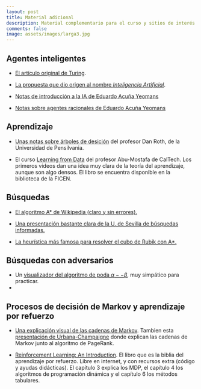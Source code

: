 ```yaml
---
layout: post 
title: Material adicional
description: Material complementario para el curso y sitios de interés
comments: false 
image: assets/images/larga3.jpg
---
```


## Agentes inteligentes

- [El artículo original de Turing](http://www.csee.umbc.edu/courses/471/papers/turing.pdf).

- [La propuesta que dio origen al nombre *Inteligencia Artificial*](https://www.aaai.org/ojs/index.php/aimagazine/article/view/1904/1802).

- [Notas de introducción a la IA de Eduardo Acuña Yeomans](https://proyectoscc.unison.mx/maestros/eduardo/cursos/inar20251/notas/00-IntroIA.html)

- [Notas sobre agentes racionales de Eduardo Acuña Yeomans](https://proyectoscc.unison.mx/maestros/eduardo/cursos/inar20251/problemas/00-AgentesRacionales.pdf)

## Aprendizaje

- [Unas notas sobre árboles de desición](https://www.cis.upenn.edu/~danroth/Teaching/CS446-17/LectureNotesNew/dtree/main.pdf) del profesor Dan Roth, de la Universidad de Pensilvania.

- El curso [Learning from Data](https://work.caltech.edu/telecourse) del profesor Abu-Mostafa de CalTech. Los primeros videos dan una idea muy clara de la teoría del aprendizaje, aunque son algo densos. El libro se encuentra disponible en la biblioteca de la FICEN.

## Búsquedas

- [El algoritmo A* de Wikipedia (claro y sin errores).](https://en.wikipedia.org/wiki/A*_search_algorithm)

- [Una presentación bastante clara de la U. de Sevilla de búsquedas informadas.](http://ia-unison.github.io/material/presentaciones/modelos_busquedas.pdf)

- [La heurística más famosa para resolver el cubo de Rubik con A*.](https://www.cs.princeton.edu/courses/archive/fall06/cos402/papers/korfrubik.pdf)


## Búsquedas con adversarios

- Un [visualizador del algoritmo de poda $\alpha -- \beta$](https://pascscha.ch/info2/abTreePractice/), muy simpático para practicar.
- 


## Procesos de decisión de Markov y aprendizaje por refuerzo

- [Una explicación visual de las cadenas de Markov](https://setosa.io/ev/markov-chains/). Tambien esta [presentación de Urbana-Champaigne](https://courses.physics.illinois.edu/cs357/sp2020/assets/lectures/complete-slides/13-Markov-Chains.pdf) donde explican las cadenas de Markov junto al algoritmo de PageRank.

- [Reinforcement Learning: An Introduction](http://incompleteideas.net/book/the-book-2nd.html). El libro que es la biblia del aprendizaje por refuerzo. Libre en internet, y con recursos extra (código y ayudas didácticas). El capítulo 3 explica los MDP, el capítulo 4 los algoritmos de programación dinámica y el capítulo 6 los métodos tabulares.   

<!-- 

## Python

1. [Distribución anaconda](https://www.anaconda.com/distribution/)

2. [Libro **Think python** (gratuito y libre)](http://www.greenteapress.com/thinkpython/)

## Introducción a la IA

1. [El artículo original de Turing](http://www.csee.umbc.edu/courses/471/papers/turing.pdf).

2. [La propuesta que dio origen al nombre *Inteligencia Artificial*](https://www.aaai.org/ojs/index.php/aimagazine/article/view/1904/1802).


## Aprendizaje automático

1. Regresión lineal, [ejemplito](https://raw.githubusercontent.com/IA-UNISON/IA-UNISON.github.io/master/assets/docs/gradientDescent.py).

2. Clasificación lineal, [ejemplito](https://raw.githubusercontent.com/IA-UNISON/IA-UNISON.github.io/master/assets/docs/gradientDescentHinge.py).

3. SGD (stochastic gradient descent), [ejemplito](https://raw.githubusercontent.com/IA-UNISON/IA-UNISON.github.io/master/assets/docs/stochasticGradientDescent.py).


## Agentes Inteligentes

1. [Un ejemplito de agentes inteligentes en *python*](https://raw.githubusercontent.com/IA-UNISON/IA-UNISON.github.io/master/assets/docs/agentes_inteligentes.zip).

## Búsquedas no informadas

1. [Notas sobre búsquedas del curso de Berkeley (2019)](http://inst.eecs.berkeley.edu/~cs188/fa19/assets/notes/note01.pdf). Un buen compendio de información, aunque es muy superior el capítulo 3 de [AIMA](http://aima.cs.berkeley.edu/).

2. [Un ejemplo de búsquedas no informadas en *python*.](https://raw.githubusercontent.com/IA-UNISON/IA-UNISON.github.io/master/assets/docs/busquedas-no-informadas.zip).

## Búsquedas informadas

1. [El algoritmo A* de Wikipedia (claro y sin errores).](https://en.wikipedia.org/wiki/A*_search_algorithm)

2. [Una presentación bastante clara de la U. de Sevilla de búsquedas informadas.](http://ia-unison.github.io/material/presentaciones/modelos_busquedas.pdf)

3. [La heurística más famosa para resolver el cubo de Rubik con A*.](https://www.cs.princeton.edu/courses/archive/fall06/cos402/papers/korfrubik.pdf)

4.[Un ejemplo de búsquedas informadas en *python* (el 8 puzzle).](https://raw.githubusercontent.com/IA-UNISON/IA-UNISON.github.io/master/assets/docs/busquedas-informadas.zip).

## Satisfacción de restricciones

1. [Notas sobre búsquedas del curso de Berkeley (2019)](http://inst.eecs.berkeley.edu/~cs188/fa19/assets/notes/note02.pdf). Un buen compendio de información, aunque breve.

2. [Un ejemplo de satisfacción de restricciones en *python* (las n--reinas).](https://raw.githubusercontent.com/IA-UNISON/IA-UNISON.github.io/master/assets/docs/csp.zip).

## Busqueda con adversarios (minimax y expectimax)

1. [Notas sobre juegos y búsquedas con adversario del curso de Berkeley (2019)](http://inst.eecs.berkeley.edu/~cs188/fa19/assets/notes/note03.pdf). Un buen compendio de información, aunque breve.

2. [Un ejemplo de búsquedas con adversarios en *python* (el *gato* y el *conecta 4*)](https://raw.githubusercontent.com/IA-UNISON/IA-UNISON.github.io/master/assets/docs/busqueda-adversarios.zip).

## Procesos de Decisión de Markov y programación dinámica

1. [Notas sobre MDPs del curso de Berkeley (2019)](http://inst.eecs.berkeley.edu/~cs188/fa19/assets/notes/note04.pdf).

2. [El libro de Sutton y Barto de aprendizaje por refuerzo](http://incompleteideas.net/book/RLbook2018.pdf). Los caítulos 3 (MDPs) y 4 (programación dinámica) tienen una muy buena introducción a los algoritmos de iteración de valor e iteración de política.

3. [Codigo en python para los problemas del capítulo 4 del libro de Sutton y Barto](https://github.com/ShangtongZhang/reinforcement-learning-an-introduction/tree/master/chapter04). En el libro se pueden ver los problemas. El mundo cudriculado es de especial interés en el uso de los algoritomos, mientras que el problema de *Jack's car rental* ejemplifica muy claramente lo complicado que es establecer un modelo MPD para un problema medio complejo.




## Agentes inteligentes

1. [Presentación de Stuart Russell sobre agentes inteligentes (viejita
   pero buena)](http://aima.eecs.berkeley.edu/slides-pdf/chapter02.pdf)


## Búsquedas locales

1. [Un blog con un ejemplo de temple simulado](http://apmonitor.com/me575/index.php/Main/SimulatedAnnealing)

2. [Artículo con la convergencia del algoritmo de temple simulado](http://www.mit.edu/~dbertsim/papers/Optimization/Simulated%20annealing.pdf)

3. [Unas notas (libro) excelentes en computación evolutiva](http://delta.cs.cinvestav.mx/~ccoello/compevol/apuntes.pdf)

4. Un ejemplo de programa sencillo de algoritmo genético en *python*,
   [El algoritmo
   genético](https://raw.githubusercontent.com/IA-UNISON/material/master/codigo/ga/genetico.py)
   y [la prueba con el problema de las
   *n-reinas*](https://raw.githubusercontent.com/IA-UNISON/material/master/codigo/gagenetico_nreinas.py).

5. [El artículo original con el algoritmo AC-3](http://cse.unl.edu/~choueiry/Documents/Mackworth-AIJ77.pdf)

6. [El algoritmo AC-3 en Wikipedia (muy claro, sin errores)](https://en.wikipedia.org/wiki/AC-3_algorithm)


## Búsquedas informadas


1. [El algoritmo A* de Wikipedia (claro y sin errores).](https://en.wikipedia.org/wiki/A*_search_algorithm)

2. [Una presentación bastante clara de la U. de Sevilla de búsquedas informadas.](http://ia-unison.github.io/material/presentaciones/modelos_busquedas.pdf)



## Búsquedas con adversarios


## Modelos gráficos probabilistas

1. [Notas sobre probabilidad utilizadas en Stanford como recordatorio rápido en el curso de ML](http://ia-unison.github.io/material/notas/proba.pdf)


## Aprendizaje automático

1. [Algoritmos fundamentales de aprendizaje supervisado](https://www.dropbox.com/s/qiq2c85cle9ydb6/Chapter3.pdf?dl=0)

2. [Curso *Learning from data* de Y. S. Abbu-Mostafa](http://work.caltech.edu/telecourse.html). En mi opinión en mejor MOOC de aprendizaje automñatico, una buena combinación entre teoría y práctica. Bastante retador.

-->
